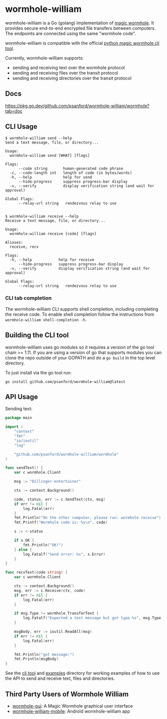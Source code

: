 # wormhole-william

wormhole-william is a Go (golang) implementation of [magic wormhole](https://magic-wormhole.readthedocs.io/en/latest/). It provides secure end-to-end encrypted file transfers between computers. The endpoints are connected using the same "wormhole code".

wormhole-william is compatible with the official [python magic wormhole cli tool](https://github.com/warner/magic-wormhole).

Currently, wormhole-william supports:
- sending and receiving text over the wormhole protocol
- sending and receiving files over the transit protocol
- sending and receiving directories over the transit protocol

## Docs

https://pkg.go.dev/github.com/psanford/wormhole-william/wormhole?tab=doc

## CLI Usage

```
$ wormhole-william send --help
Send a text message, file, or directory...

Usage:
  wormhole-william send [WHAT] [flags]

Flags:
      --code string       human-generated code phrase
  -c, --code-length int   length of code (in bytes/words)
  -h, --help              help for send
      --hide-progress     suppress progress-bar display
  -v, --verify            display verification string (and wait for approval)

Global Flags:
      --relay-url string   rendezvous relay to use


$ wormhole-william receive --help
Receive a text message, file, or directory...

Usage:
  wormhole-william receive [code] [flags]

Aliases:
  receive, recv

Flags:
  -h, --help            help for receive
      --hide-progress   suppress progress-bar display
  -v, --verify          display verification string (and wait for approval)

Global Flags:
      --relay-url string   rendezvous relay to use
```

### CLI tab completion

The wormhole-william CLI supports shell completion, including completing the receive code.
To enable shell completion follow the instructions from `wormhole-william shell-completion -h`.


## Building the CLI tool

wormhole-william uses go modules so it requires a version of the go tool chain >= 1.11. If you are using a version of go that supports modules you can clone the repo outside of your GOPATH and do a `go build` in the top level directory.

To just install via the go tool run:

```
go install github.com/psanford/wormhole-william@latest
```

## API Usage

Sending text:

```go
package main

import (
	"context"
	"fmt"
	"io/ioutil"
	"log"

	"github.com/psanford/wormhole-william/wormhole"
)

func sendText() {
	var c wormhole.Client

	msg := "Dillinger-entertainer"

	ctx := context.Background()

	code, status, err := c.SendText(ctx, msg)
	if err != nil {
		log.Fatal(err)
	}
	fmt.Println("On the other computer, please run: wormhole receive")
	fmt.Printf("Wormhole code is: %s\n", code)

	s := <-status

	if s.OK {
		fmt.Println("OK!")
	} else {
		log.Fatalf("Send error: %s", s.Error)
	}
}

func recvText(code string) {
	var c wormhole.Client

	ctx := context.Background()
	msg, err := c.Receive(ctx, code)
	if err != nil {
		log.Fatal(err)
	}

	if msg.Type != wormhole.TransferText {
		log.Fatalf("Expected a text message but got type %s", msg.Type)
	}

	msgBody, err := ioutil.ReadAll(msg)
	if err != nil {
		log.Fatal(err)
	}

	fmt.Println("got message:")
	fmt.Println(msgBody)
}
```

See the [cli tool](https://github.com/psanford/wormhole-william/tree/master/cmd) and [examples](https://github.com/psanford/wormhole-william/tree/master/examples) directory for working examples of how to use the API to send and receive text, files and directories.

## Third Party Users of Wormhole William

- [wormhole-gui](https://github.com/Jacalz/wormhole-gui): A Magic Wormhole graphical user interface
- [wormhole-william-mobile](https://github.com/psanford/wormhole-william-mobile): Android wormhole-william app
